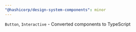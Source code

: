 ```yaml
---
"@hashicorp/design-system-components": minor
---
```


`Button`, `Interactive` - Converted components to TypeScript
